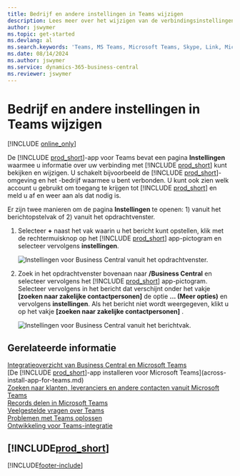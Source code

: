 ```yaml
---
title: Bedrijf en andere instellingen in Teams wijzigen
description: Lees meer over het wijzigen van de verbindingsinstellingen van Business Central vanuit Microsoft Teams.
author: jswymer
ms.topic: get-started
ms.devlang: al
ms.search.keywords: 'Teams, MS Teams, Microsoft Teams, Skype, Link, Microsoft 365, settings, search'
ms.date: 08/14/2024
ms.author: jswymer
ms.service: dynamics-365-business-central
ms.reviewer: jswymer
---
```


# Bedrijf en andere instellingen in Teams wijzigen

[!INCLUDE [online_only](includes/online_only.md)]

De [!INCLUDE [prod_short](includes/prod_short.md)]-app voor Teams bevat een pagina **Instellingen** waarmee u informatie over uw verbinding met [!INCLUDE [prod_short](includes/prod_short.md)] kunt bekijken en wijzigen. U schakelt bijvoorbeeld de [!INCLUDE [prod_short](includes/prod_short.md)]-omgeving en het -bedrijf waarmee u bent verbonden. U kunt ook zien welk account u gebruikt om toegang te krijgen tot [!INCLUDE [prod_short](includes/prod_short.md)] en meld u af en weer aan als dat nodig is.

Er zijn twee manieren om de pagina **Instellingen** te openen: 1) vanuit het berichtopstelvak of 2) vanuit het opdrachtvenster.

1. Selecteer  **+** naast het vak waarin u het bericht kunt opstellen, klik met de rechtermuisknop op het [!INCLUDE [prod_short](includes/prod_short.md)] app-pictogram en selecteer vervolgens  **instellingen**.

    ![Instellingen voor Business Central vanuit het opdrachtvenster.](media/teams-settings-message-box-2.png)

2. Zoek in het opdrachtvenster bovenaan naar **/Business Central**  en selecteer vervolgens het [!INCLUDE [prod_short](includes/prod_short.md)] app-pictogram. Selecteer vervolgens in het bericht dat verschijnt onder het vakje  **[zoeken naar zakelijke contactpersonen]** de optie **... (Meer opties)** en vervolgens **instellingen**. Als het bericht niet wordt weergegeven, klikt u op het vakje  **[zoeken naar zakelijke contactpersonen]** .

   ![Instellingen voor Business Central vanuit het berichtvak.](media/teams-settings-command-box-2.png)

## Gerelateerde informatie

[Integratieoverzicht van Business Central en Microsoft Teams](across-teams-overview.md)  
[De [!INCLUDE [prod_short](includes/prod_short.md)]-app installeren voor Microsoft Teams](across-install-app-for-teams.md)  
[Zoeken naar klanten, leveranciers en andere contacten vanuit Microsoft Teams](across-search-contacts-teams.md)  
[Records delen in Microsoft Teams](across-working-with-teams.md)  
[Veelgestelde vragen over Teams](teams-faq.md)  
[Problemen met Teams oplossen](admin-teams-troubleshooting.md)  
[Ontwikkeling voor Teams-integratie](/dynamics365/business-central/dev-itpro/developer/devenv-develop-for-teams)  

## [!INCLUDE[prod_short](includes/free_trial_md.md)]  


[!INCLUDE[footer-include](includes/footer-banner.md)]